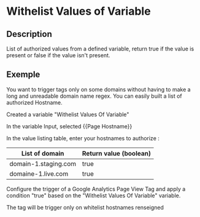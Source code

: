# Withelist Values of Variable

## Description

List of authorized values from a defined variable, return true if the value is present or false if the value isn't present.

## Exemple

You want to trigger tags only on some domains without having to make a long and unreadable domain name regex. You can easily built a list of authorized Hostname.

Created a variable "Withelist Values Of Variable"

In the variable Input, selected {{Page Hostname}}

In the value listing table, enter your hostnames to authorize :

| List of domain | Return value (boolean) |
| ------------- | ------------- |
| domain-1.staging.com  | true  |
| domaine-1.live.com  | true  |

Configure the trigger of a Google Analytics Page View Tag and apply a condition "true" based on the "Withelist Values Of Variable" variable.

The tag will be trigger only on whitelist hostnames renseigned
